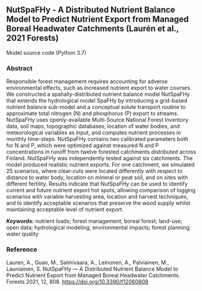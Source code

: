 ## NutSpaFHy - A Distributed Nutrient Balance Model to Predict Nutrient Export from Managed Boreal Headwater Catchments (Laurén et al., 2021 Forests)

Model source code (Python 3.7)

### Abstract

Responsible forest management requires accounting for adverse environmental effects, such as increased nutrient export to water courses. We constructed a spatially-distributed nutrient balance model NutSpaFHy that extends the hydrological model SpaFHy by introducing a grid-based nutrient balance sub-model and a conceptual solute transport routine to approximate total nitrogen (N) and phosphorus (P) export to streams. NutSpaFHy uses openly-available Multi-Source National Forest Inventory data, soil maps, topographic databases, location of water bodies, and meteorological variables as input, and computes nutrient processes in monthly time-steps. NutSpaFHy contains two calibrated parameters both for N and P, which were optimized against measured N and P concentrations in runoff from twelve forested catchments distributed across Finland. NutSpaFHy was independently tested against six catchments. The model produced realistic nutrient exports. For one catchment, we simulated 25 scenarios, where clear-cuts were located differently with respect to distance to water body, location on mineral or peat soil, and on sites with different fertility. Results indicate that NutSpaFHy can be used to identify current and future nutrient export hot spots, allowing comparison of logging scenarios with variable harvesting area, location and harvest techniques, and to identify acceptable scenarios that preserve the wood supply whilst maintaining acceptable level of nutrient export.

***Keywords:*** nutrient loads; forest management; boreal forest; land-use; open data; hydrological modeling; environmental impacts; forest planning; water quality

### Reference

Lauren, A., Guan, M., Salmivaara, A., Leinonen, A., Palviainen, M., Launiainen, S. NutSpaFHy — A Distributed Nutrient Balance Model to Predict Nutrient Export from Managed Boreal Headwater Catchments. Forests 2021, 12, 808. https://doi.org/10.3390/f12060808
